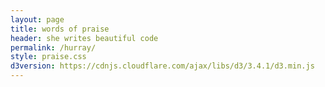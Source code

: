 ```yaml
---
layout: page
title: words of praise
header: she writes beautiful code										
permalink: /hurray/
style: praise.css
d3version: https://cdnjs.cloudflare.com/ajax/libs/d3/3.4.1/d3.min.js
---
```




